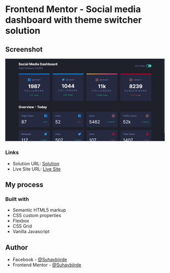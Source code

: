 # Frontend Mentor - Social media dashboard with theme switcher solution


## Screenshot

![](./images/screenshot%204.png)
### Links

- Solution URL: [Solution](https://www.frontendmentor.io/solutions/social-media-dashboard-with-theme-switcher-with-html-css-vanilla-js-VpqqKV70Mk)
- Live Site URL: [Live Site](https://subtle-licorice-6f3f23.netlify.app)

## My process

### Built with

- Semantic HTML5 markup
- CSS custom properties
- Flexbox
- CSS Grid
- Vanilla Javascript

## Author

- Facebook - [@Suhaybjirde](https://www.facebook.com/profile.php?id=100087769545110)
- Frontend Mentor - [@Suhaybjirde](https://www.frontendmentor.io/profile/suhaybjirde)
